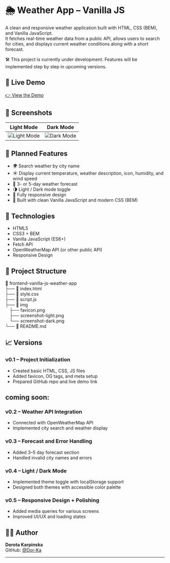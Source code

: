 # 🌦️ Weather App – Vanilla JS

A clean and responsive weather application built with HTML, CSS (BEM), and Vanilla JavaScript.  
It fetches real-time weather data from a public API, allows users to search for cities, and displays current weather conditions along with a short forecast.

🛠 This project is currently under development. Features will be implemented step by step in upcoming versions.

## 🔗 Live Demo

[👉 View the Demo](https://dor-ka.github.io/frontend-vanilla-js-weather-app/)

## 📸 Screenshots

| Light Mode | Dark Mode |
|------------|-----------|
| ![Light Mode](./img/screenshot-light.png) | ![Dark Mode](./img/screenshot-dark.png) |

## 🔮 Planned Features

- 🌍 Search weather by city name
- ☀️ Display current temperature, weather description, icon, humidity, and wind speed
- 📆 3- or 5-day weather forecast
- 🌗 Light / Dark mode toggle
- 📱 Fully responsive design
- 🧠 Built with clean Vanilla JavaScript and modern CSS (BEM)

## 🚀 Technologies

- HTML5
- CSS3 + BEM
- Vanilla JavaScript (ES6+)
- Fetch API
- OpenWeatherMap API (or other public API)
- Responsive Design

## 📌 Project Structure

📁 frontend-vanilla-js-weather-app    
├── 📄 index.html    
├── 📄 style.css   
├── 📄 script.js    
├── 📁 img   
&emsp;├── favicon.png    
&emsp;├── screenshot-light.png    
&emsp;└── screenshot-dark.png    
└── 📄 README.md

## 📈 Versions

### v0.1 – Project Initialization

- Created basic HTML, CSS, JS files
- Added favicon, OG tags, and meta setup
- Prepared GitHub repo and live demo link


## coming soon:

### v0.2 – Weather API Integration

- Connected with OpenWeatherMap API
- Implemented city search and weather display

### v0.3 – Forecast and Error Handling

- Added 3–5 day forecast section
- Handled invalid city names and errors

### v0.4 – Light / Dark Mode

- Implemented theme toggle with localStorage support
- Designed both themes with accessible color palette

### v0.5 – Responsive Design + Polishing

- Added media queries for various screens
- Improved UI/UX and loading states

## 🧑‍💻 Author

**Dorota Karpinska**  
GitHub: [@Dor-Ka](https://github.com/Dor-Ka)

---